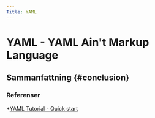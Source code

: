 ```yaml
---
Title: YAML
---
```

YAML - YAML Ain't Markup Language
===================================================================================================

Sammanfattning                                                                        {#conclusion}
---------------------------------------------------------------------------------------------------

### Referenser
*[YAML Tutorial - Quick start](https://www.giuseppemaccario.com/how-to-build-a-simple-php-mvc-framework/)